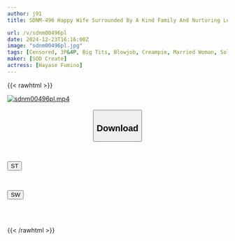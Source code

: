 ```yaml
---
author: j91
title: SDNM-496 Happy Wife Surrounded By A Kind Family And Nurturing Love Hayase Fumino 32 Years Old Final Chapter Supermarket, Home, Local Love Hotel… A Married Woman Meets Someone Within 5km Of Her Living Area And Gets Drowning In Dangerous Affairs Creampie Affair Secret Meeting In Married Woman’s Hometown

url: /v/sdnm00496pl
date: 2024-12-23T16:16:00Z
image: "sdnm00496pl.jpg"
tags: [Censored, 3P&4P, Big Tits, Blowjob, Creampie, Married Woman, Solowork]
maker: [SOD Create]
actress: [Hayase Fumino]
---
```



{{< rawhtml >}}

<div class="video" data-videoid="gPJ6Dg1olBiqAQ4">
    <a href="javascript:;">
        <img src="/v/sdnm00496pl/sdnm00496pl.jpg" width="WIDTH" height="HEIGHT" alt="sdnm00496pl.mp4" loading="lazy">
    </a>
</div>

<script type="text/javascript" src="https://j91.asia/asset/on-demand-st.js"></script>

<br>
  <link rel="stylesheet" href="https://j91.asia/asset/bs5.css">
  
  <center>
  <button class="btn btn-primary" type="button" data-bs-toggle="collapse" data-bs-target=".multi-collapse" aria-expanded="false" aria-controls="multiCollapseExample1 multiCollapseExample2"><h2>Download</h2></button></center>
</p>
<div class="row">
  <div class="col">
    <div class="collapse multi-collapse" id="multiCollapseExample1">
      <div class="card card-body">
	      	      <br>
<div class="buttons">  
<p><a href="/v/sdnm00496pl/st.html" target="_blank"><button class="btn-hover color-3"><i class="fa fa-download"></i> ST</button></a></p></div>
    </div>
  </div>
</div>
  <div class="col">
    <div class="collapse multi-collapse" id="multiCollapseExample2">
      <div class="card card-body">
	      <br>
<div class="buttons">
<p><a href="/v/sdnm00496pl/sw.html" target="_blank"><button class="btn-hover color-2"><i class="fa fa-download"></i> SW</button></a></p></div>
<br><br>
      </div>
    </div>
  </div>
</div>

{{< /rawhtml >}}